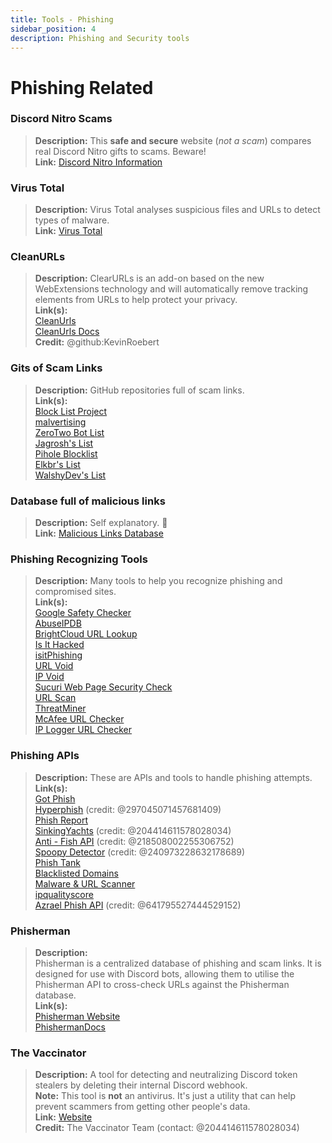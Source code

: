 ```yaml
---
title: Tools - Phishing
sidebar_position: 4
description: Phishing and Security tools
---
```


# Phishing Related

### **Discord Nitro Scams**
> __Description:__ This **safe and secure** website (*not a scam*) compares real Discord Nitro gifts to scams. Beware!   <br/>
__Link:__ [Discord Nitro Information](https://dicsord.gq/)

### **Virus Total**
> __Description:__ Virus Total analyses suspicious files and URLs to detect types of malware.   <br/>
__Link:__ [Virus Total](https://www.virustotal.com/gui/home/upload)

### **CleanURLs**
> __Description:__ ClearURLs is an add-on based on the new WebExtensions technology and will automatically remove tracking elements from URLs to help protect your privacy.  <br/>
__Link(s):__  <br/>
[CleanUrls](https://github.com/ClearURLs/Addon)  <br/>
[CleanUrls Docs](https://docs.clearurls.xyz/latest/)  <br/>
__Credit:__ @github:KevinRoebert


### **Gits of Scam Links**
> __Description:__ GitHub repositories full of scam links.   <br/>
__Link(s):__  
[Block List Project](https://blocklistproject.github.io/Lists/)   <br/>
[malvertising](https://github.com/D09r/malvertising/blob/master/scam-domains.csv)   <br/>
[ZeroTwo Bot List](https://github.com/ZeroTwo-Bot/anti-fish-lists/)   <br/>
[Jagrosh's List](https://github.com/jagrosh/Vortex/tree/master/lists)   <br/>
[Pihole Blocklist](https://github.com/mhhakim/pihole-blocklist/)   <br/>
[Elkbr's List](https://github.com/elbkr/bad-websites)  <br/>
[WalshyDev's List](https://github.com/WalshyDev/Discord-bad-domains/blob/main/bad-domains.json)

### **Database full of malicious links**
> __Description:__ Self explanatory. 🔢   <br/>
__Link:__ [Malicious Links Database](https://urlhaus.abuse.ch/browse/)

### **Phishing Recognizing Tools**
> __Description:__ Many tools to help you recognize phishing and compromised sites.  <br/>
__Link(s):__ <br/>
[Google Safety Checker](https://transparencyreport.google.com/safe-browsing/search)  <br/>
[AbuseIPDB](https://www.abuseipdb.com/)  <br/>
[BrightCloud URL Lookup](https://www.brightcloud.com/tools/url-ip-lookup.php)  <br/>
[Is It Hacked](https://www.isithacked.com/)  <br/>
[isitPhishing](https://isitphishing.org/) <br/>
[URL Void](https://www.urlvoid.com/)  <br/>
[IP Void](https://www.ipvoid.com/)  <br/>
[Sucuri Web Page Security Check](https://unmask.sucuri.net/security-report/)  <br/>
[URL Scan](https://urlscan.io/)  <br/>
[ThreatMiner](https://www.threatminer.org/)  <br/>
[McAfee URL Checker](https://www.trustedsource.org/)  <br/>
[IP Logger URL Checker](https://iplogger.com/url-checker)

### Phishing APIs 
> __Description:__ These are APIs and tools to handle phishing attempts.   <br/>
__Link(s):__ <br/>
[Got Phish](http://gotphish.com/)   <br/>
[Hyperphish](https://api.hyperphish.com/docs) (credit: @297045071457681409)   <br/>
[Phish Report](https://phish.report/)   <br/>
[SinkingYachts](https://phish.sinking.yachts/docs) (credit: @204414611578028034)  <br/>
[Anti - Fish API](https://anti-fish.bitflow.dev/) (credit: @218508002255306752)   <br/>
[Spoopy Detector](https://spoopy.oceanlord.me/) (credit: @240973228632178689)   <br/>
[Phish Tank](https://phishtank.org/)   <br/>
[Blacklisted Domains](https://api.hyperphish.com/gimme-domains) <br/>
[Malware & URL Scanner](https://chrome.google.com/webstore/detail/malware-url-scanner/ianpniapgjchiheejeipopldaanbjicd) <br/>
[ipqualityscore](https://www.ipqualityscore.com/threat-feeds/malicious-url-scanner)  <br/>
[Azrael Phish API](https://phish.azrael.gg/) (credit: @641795527444529152)

### **Phisherman** 
> __Description:__   <br/>
Phisherman is a centralized database of phishing and scam links. It is designed for use with Discord bots, allowing them to utilise the Phisherman API to cross-check URLs against the Phisherman database.   <br/>
__Link(s):__   <br/>
[Phisherman Website](https://phisherman.gg/)   <br/>
[PhishermanDocs](https://docs.phisherman.gg/)

### **The Vaccinator**
> __Description:__ A tool for detecting and neutralizing Discord token stealers by deleting their internal Discord webhook. <br/>
__Note:__ This tool is **not** an antivirus. It's just a utility that can help prevent scammers from getting other people's data. <br/>
__Link:__ [Website](https://sketchy.tel/)  <br/>
__Credit:__ The Vaccinator Team (contact: @204414611578028034)
